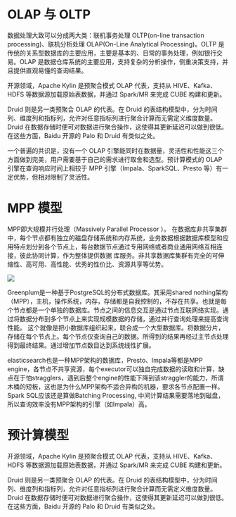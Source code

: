 # OLAP 与 OLTP

数据处理大致可以分成两大类：联机事务处理 OLTP(on-line transaction processing)、联机分析处理 OLAP(On-Line Analytical Processing)。OLTP 是传统的关系型数据库的主要应用，主要是基本的、日常的事务处理，例如银行交易。OLAP 是数据仓库系统的主要应用，支持复杂的分析操作，侧重决策支持，并且提供直观易懂的查询结果。

开源领域，Apache Kylin 是预聚合模式 OLAP 代表，支持从 HIVE、Kafka、HDFS 等数据源加载原始表数据，并通过 Spark/MR 来完成 CUBE 构建和更新。

Druid 则是另一类预聚合 OLAP 的代表。在 Druid 的表结构模型中，分为时间列、维度列和指标列，允许对任意指标列进行聚合计算而无需定义维度数量。Druid 在数据存储时便可对数据进行聚合操作，这使得其更新延迟可以做到很低。在这些方面，Baidu 开源的 Palo 和 Druid 有类似之处。

一个普遍的共识是，没有一个 OLAP 引擎能同时在数据量，灵活性和性能这三个方面做到完美，用户需要基于自己的需求进行取舍和选型。预计算模式的 OLAP 引擎在查询响应时间上相较于 MPP 引擎（Impala、SparkSQL、Presto 等）有一定优势，但相对限制了灵活性。

# MPP 模型

MPP即大规模并行处理（Massively Parallel Processor ）。 在数据库非共享集群中，每个节点都有独立的磁盘存储系统和内存系统，业务数据根据数据库模型和应用特点划分到各个节点上，每台数据节点通过专用网络或者商业通用网络互相连接，彼此协同计算，作为整体提供数据 库服务。非共享数据库集群有完全的可伸缩性、高可用、高性能、优秀的性价比、资源共享等优势。

![](https://tva1.sinaimg.cn/large/007rAy9hgy1g3tie3qeywj30go0aaq3u.jpg)

Greenplum是一种基于PostgreSQL的分布式数据库。其采用shared nothing架构（MPP），主机，操作系统，内存，存储都是自我控制的，不存在共享。也就是每个节点都是一个单独的数据库。节点之间的信息交互是通过节点互联网络实现。通过将数据分布到多个节点上来实现规模数据的存储，通过并行查询处理来提高查询性能。
这个就像是把小数据库组织起来，联合成一个大型数据库。将数据分片，存储在每个节点上。每个节点仅查询自己的数据。所得到的结果再经过主节点处理得到最终结果。通过增加节点数目达到系统线性扩展。

elasticsearch也是一种MPP架构的数据库，Presto、Impala等都是MPP engine，各节点不共享资源，每个executor可以独自完成数据的读取和计算，缺点在于怕stragglers，遇到后整个engine的性能下降到该straggler的能力，所谓木桶的短板，这也是为什么MPP架构不适合异构的机器，要求各节点配置一样。Spark SQL应该还是算做Batching Processing, 中间计算结果需要落地到磁盘，所以查询效率没有MPP架构的引擎（如Impala）高。

# 预计算模型

开源领域，Apache Kylin 是预聚合模式 OLAP 代表，支持从 HIVE、Kafka、HDFS 等数据源加载原始表数据，并通过 Spark/MR 来完成 CUBE 构建和更新。

Druid 则是另一类预聚合 OLAP 的代表。在 Druid 的表结构模型中，分为时间列、维度列和指标列，允许对任意指标列进行聚合计算而无需定义维度数量。Druid 在数据存储时便可对数据进行聚合操作，这使得其更新延迟可以做到很低。在这些方面，Baidu 开源的 Palo 和 Druid 有类似之处。
